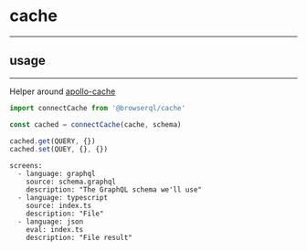 # cache
---

## usage
---

Helper around [apollo-cache](https://www.apollographql.com/docs/react/caching/cache-configuration/)

```javascript
import connectCache from '@browserql/cache'

const cached = connectCache(cache, schema)

cached.get(QUERY, {})
cached.set(QUEY, {}, {})
```

```screens
screens:
  - language: graphql
    source: schema.graphql
    description: "The GraphQL schema we'll use"
  - language: typescript
    source: index.ts
    description: "File"
  - language: json
    eval: index.ts
    description: "File result"
```
